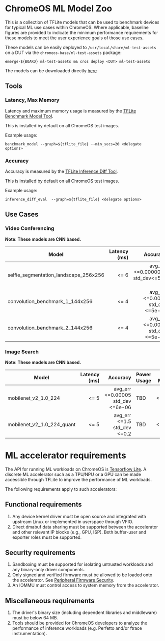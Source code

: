 # ChromeOS ML Model Zoo

This is a collection of TFLite models that can be used to benchmark devices
for typical ML use cases within ChromeOS. Where applicable, baseline figures
are provided to indicate the minimum performance requirements for these models
to meet the user experience goals of those use cases.

These models can be easily deployed to `/usr/local/share/ml-test-assets` on a
DUT via the `chromeos-base/ml-test-assets` package:

`emerge-${BOARD} ml-test-assets && cros deploy <DUT> ml-test-assets`

The models can be downloaded directly [here](https://commondatastorage.googleapis.com/chromeos-localmirror/distfiles/ml-test-assets-0.0.2.tar.xz)

## Tools

### Latency, Max Memory

Latency and maximum memory usage is measured by the
[TFLite Benchmark Model Tool](https://github.com/tensorflow/tensorflow/tree/master/tensorflow/lite/tools/benchmark).

This is installed by default on all ChromeOS test images.

Example usage:

`benchmark_model --graph=${tflite_file} --min_secs=20 <delegate options>`

### Accuracy

Accuracy is measured by the
[TFLite Inference Diff Tool](https://github.com/tensorflow/tensorflow/tree/master/tensorflow/lite/tools/evaluation/tasks/inference_diff).

This is installed by default on all ChromeOS test images.

Example usage:

`inference_diff_eval  --graph=${tflite_file} <delegate options>`

## Use Cases

### Video Conferencing

**Note: These models are CNN based.**

| Model                                     | Latency (ms)  | Accuracy                                    | Power Usage | Max Memory |
|-------------------------------------------|--------------:|--------------------------------------------:|-------------|------------|
| selfie_segmentation_landscape_256x256     |          <= 6 | avg_err <=0.0000003<br/> std_dev<=5e-06     |         TBD |    <=100MB |
| convolution_benchmark_1_144x256           |          <= 4 | avg_err <=0.0003<br/>std_dev <=5e-06        |         TBD |    <=100MB |
| convolution_benchmark_2_144x256           |          <= 4 | avg_err <=0.0003<br/>std_dev <=5e-06        |         TBD |    <=100MB |

### Image Search

**Note: These models are CNN based.**

| Model                      | Latency (ms)  | Accuracy                               | Power Usage | Max Memory |
|----------------------------|--------------:|---------------------------------------:|-------------|------------|
| mobilenet_v2_1.0_224       |          <= 5 | avg_err <=0.00005<br/>std_dev <=6e-06  |         TBD |    <=150MB |
| mobilenet_v2_1.0_224_quant |          <= 5 | avg_err <=1.5<br/>std_dev <=0.2        |         TBD |    <=150MB |

# ML accelerator requirements

The API for running ML workloads on ChromeOS is
[Tensorflow Lite](https://www.tensorflow.org/lite).
A discrete ML accelerator such as a TPU/NPU or a GPU can be made accessible
through TFLite to improve the performance of ML workloads.

The following requirements apply to such accelerators:

## Functional requirements

1. Any device kernel driver must be open source and integrated with upstream
   Linux or implemented in userspace through VFIO.
1. Direct dmabuf data sharing must be supported between the accelerator and
   other relevant IP blocks (e.g., GPU, ISP). Both buffer-user and exporter
   roles must be supported.

## Security requirements

1. Sandboxing must be supported for isolating untrusted workloads and any binary-only driver
   components.
1. Only signed and verified firmware must be allowed to be loaded onto the accelerator. See
   [Peripheral Firmware Security](https://chromium.googlesource.com/chromiumos/docs/+/HEAD/security/firmware_updating.md).
1. An IOMMU must control access to system memory from the accelerator.

## Miscellaneous requirements

1. The driver's binary size (including dependent libraries and middleware) must be below 64 MB.
1. Tools should be provided for ChromeOS developers to analyze the performance of inference
   workloads (e.g. Perfetto and/or ftrace instrumentation).
